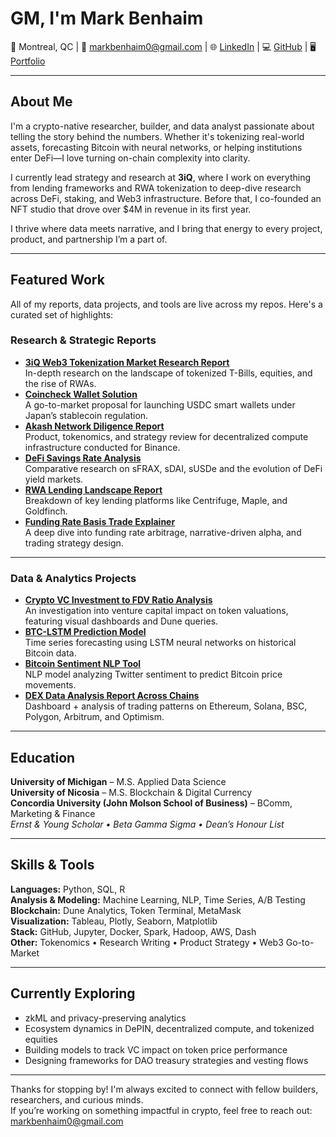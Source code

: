 # GM, I'm Mark Benhaim  
📍 Montreal, QC | 📧 [markbenhaim0@gmail.com](mailto:markbenhaim0@gmail.com) | 🌐 [LinkedIn](https://www.linkedin.com/in/mark-benhaim) | 💻 [GitHub](https://github.com/benhaim23) | 🖥️ [Portfolio](https://markbenhaim.netlify.app/)

---

## About Me  
I'm a crypto-native researcher, builder, and data analyst passionate about telling the story behind the numbers. Whether it's tokenizing real-world assets, forecasting Bitcoin with neural networks, or helping institutions enter DeFi—I love turning on-chain complexity into clarity.

I currently lead strategy and research at **3iQ**, where I work on everything from lending frameworks and RWA tokenization to deep-dive research across DeFi, staking, and Web3 infrastructure. Before that, I co-founded an NFT studio that drove over $4M in revenue in its first year.

I thrive where data meets narrative, and I bring that energy to every project, product, and partnership I’m a part of.

---

## Featured Work  
All of my reports, data projects, and tools are live across my repos. Here's a curated set of highlights:

### **Research & Strategic Reports**
-  [**3iQ Web3 Tokenization Market Research Report**](https://github.com/benhaim23/crypto_reports/blob/main/3iQ%20Web3%20Tokenization%20Market%20Research%20Report.cleaned.pdf)  
  In-depth research on the landscape of tokenized T-Bills, equities, and the rise of RWAs.
-  [**Coincheck Wallet Solution**](https://github.com/benhaim23/crypto_reports/blob/main/Coincheck%20Wallet%20Solution.pdf)  
  A go-to-market proposal for launching USDC smart wallets under Japan’s stablecoin regulation.
-  [**Akash Network Diligence Report**](https://github.com/benhaim23/crypto_reports/blob/main/Akash%20Network%20Diligence%20Report.pdf)  
  Product, tokenomics, and strategy review for decentralized compute infrastructure conducted for Binance.
-  [**DeFi Savings Rate Analysis**](https://github.com/benhaim23/crypto_reports/blob/main/DeFi%20Savings%20Rate%20Report_.pdf)  
  Comparative research on sFRAX, sDAI, sUSDe and the evolution of DeFi yield markets.
-  [**RWA Lending Landscape Report**](https://github.com/benhaim23/crypto_reports/blob/main/Real%20World%20Asset%20(RWA)%20Lending%20Landscape%20Report.pdf)  
  Breakdown of key lending platforms like Centrifuge, Maple, and Goldfinch.
-  [**Funding Rate Basis Trade Explainer**](https://github.com/benhaim23/crypto_reports/blob/main/The_Funding_Rate_Basis_Trade_The_Arbitrage_Strategy_Redefining_Crypto_Investing%20(1).pdf)  
  A deep dive into funding rate arbitrage, narrative-driven alpha, and trading strategy design.

---

###  **Data & Analytics Projects**
-  [**Crypto VC Investment to FDV Ratio Analysis**](https://github.com/benhaim23/Crypto_VC_Investment_to_FDV_Ratio_Analysis)  
  An investigation into venture capital impact on token valuations, featuring visual dashboards and Dune queries.
-  [**BTC-LSTM Prediction Model**](https://github.com/benhaim23/BTC-LSTM-Prediction-Model)  
  Time series forecasting using LSTM neural networks on historical Bitcoin data.
-  [**Bitcoin Sentiment NLP Tool**](https://github.com/benhaim23/Capstone-Project)  
  NLP model analyzing Twitter sentiment to predict Bitcoin price movements.
-  [**DEX Data Analysis Report Across Chains**](https://github.com/benhaim23/Crypto-DEX-Data-Analysis-Report)  
  Dashboard + analysis of trading patterns on Ethereum, Solana, BSC, Polygon, Arbitrum, and Optimism.

---

## Education  
 **University of Michigan** – M.S. Applied Data Science   
 **University of Nicosia** – M.S. Blockchain & Digital Currency    
 **Concordia University (John Molson School of Business)** – BComm, Marketing & Finance  
_Ernst & Young Scholar • Beta Gamma Sigma • Dean’s Honour List_

---

##  Skills & Tools  
**Languages:** Python, SQL, R  
**Analysis & Modeling:** Machine Learning, NLP, Time Series, A/B Testing  
**Blockchain:** Dune Analytics, Token Terminal, MetaMask  
**Visualization:** Tableau, Plotly, Seaborn, Matplotlib  
**Stack:** GitHub, Jupyter, Docker, Spark, Hadoop, AWS, Dash  
**Other:** Tokenomics • Research Writing • Product Strategy • Web3 Go-to-Market

---

## Currently Exploring  
- zkML and privacy-preserving analytics  
- Ecosystem dynamics in DePIN, decentralized compute, and tokenized equities  
- Building models to track VC impact on token price performance  
- Designing frameworks for DAO treasury strategies and vesting flows

---

Thanks for stopping by! I'm always excited to connect with fellow builders, researchers, and curious minds.  
If you’re working on something impactful in crypto, feel free to reach out:  
[markbenhaim0@gmail.com](mailto:markbenhaim0@gmail.com)

